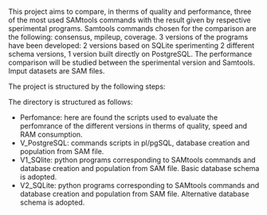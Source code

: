This project aims to compare, in therms of quality and performance, three of the most used SAMtools commands with the result given by respective sperimental programs.
Samtools commands chosen for the comparison are the following: consensus, mpileup, coverage.
3 versions of the programs have been developed: 2 versions based on SQLite sperimenting 2 different schema versions, 1 version built directly on PostgreSQL.
The performance comparison will be studied between the sperimental version and Samtools.
Imput datasets are SAM files.

The project is structured by the following steps:

The directory is structured as follows:
- Perfomance: here are found the scripts used to evaluate the perfomrance of the different versions in therms of quality, speed and RAM consumption.
- V_PostgreSQL: commands scripts in pl/pgSQL, database creation and population from SAM file.
- V1_SQlite: python programs corresponding to SAMtools commands and database creation and population from SAM file. Basic database schema is adopted.
- V2_SQLite: python programs corresponding to SAMtools commands and database creation and population from SAM file. Alternative database schema is adopted.
